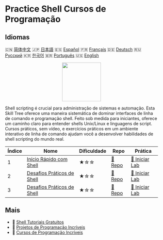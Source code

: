 # Practice Shell Cursos de Programação

## Idiomas

🇨🇳 [简体中文](README_zh.md) 🇯🇵 [日本語](README_ja.md) 🇪🇸 [Español](README_es.md) 🇫🇷 [Français](README_fr.md) 🇩🇪 [Deutsch](README_de.md) 🇷🇺 [Русский](README_ru.md) 🇰🇷 [한국어](README_ko.md) 🇧🇷 [Português](README_pt.md) 🇺🇸 [English](README.md) 

<div align="center">
<img width="128px" src="https://file.labex.io/path/FaVTnI4iqZP0.png">
</div>

Shell scripting é crucial para administração de sistemas e automação. Esta Skill Tree oferece uma maneira sistemática de dominar interfaces de linha de comando e programação shell. Feito sob medida para iniciantes, oferece um caminho claro para entender shells Unix/Linux e linguagens de script. Cursos práticos, sem vídeo, e exercícios práticos em um ambiente interativo de linha de comando ajudam você a desenvolver habilidades de shell scripting do mundo real.

|   Índice | Nome                                                                                | Dificuldade   | Repo                                                               | Prática                                                                 |
|----------|-------------------------------------------------------------------------------------|---------------|--------------------------------------------------------------------|-------------------------------------------------------------------------|
|        1 | [Início Rápido com Shell](https://labex.io/pt/courses/quick-start-with-shell)       | ★☆☆           | [🔗 Repo](https://github.com/labex-labs/quick-start-with-shell)    | [🚀 Iniciar Lab](https://labex.io/pt/courses/quick-start-with-shell)    |
|        2 | [Desafios Práticos de Shell](https://labex.io/pt/courses/shell-practice-challenges) | ★☆☆           | [🔗 Repo](https://github.com/labex-labs/shell-practice-challenges) | [🚀 Iniciar Lab](https://labex.io/pt/courses/shell-practice-challenges) |
|        3 | [Desafios Práticos de Shell](https://labex.io/pt/courses/shell-practice-challenges) | ★☆☆           | [🔗 Repo](https://github.com/labex-labs/shell-practice-challenges) | [🚀 Iniciar Lab](https://labex.io/pt/courses/shell-practice-challenges) |

## Mais

- 🔗 [Shell Tutoriais Gratuitos](https://github.com/labex-labs/shell-free-tutorials)
- 🔗 [Projetos de Programação Incríveis](https://github.com/labex-labs/awesome-programming-projects)
- 🔗 [Cursos de Programação Incríveis](https://github.com/labex-labs/awesome-programming-courses)


